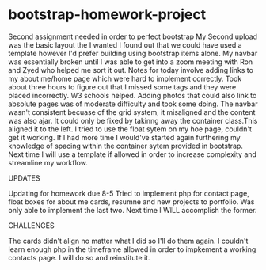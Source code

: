# bootstrap-homework-project
Second assignment needed in order to perfect bootstrap
My Second upload was the basic layout the I wanted
I found out that we could have used a template however I'd prefer building using bootstrap items alone.
My navbar was essentially broken until I was able to get into a zoom meeting with Ron and Zyed who helped me sort it out.
Notes for today involve adding links to my about me/home page which were hard to implement correctly. Took about three hours to figure out that I missed some tags and they were placed incorrectly. W3 schools helped.
Adding photos that could also link to absolute pages was of moderate difficulty and took some doing.
The navbar wasn't consistent becuase of the grid system, it misaligned and the content was also ajar.
It could only be fixed by takinng away the container class.This aligned it to the left.
I tried to use the float sytem on my hoe page, couldn't get it working.
If I had more time I would've started again furthering my knowledge of spacing within the container sytem provided in bootstrap. 
Next time I will use a template if allowed in order to increase complexity and streamline my workflow.

UPDATES

Updating for homework due 8-5
Tried to implement php for contact page, float boxes for about me cards, resumne and new projects to portfolio.
Was only able to implement the last two.
Next time I WILL accomplish the former.

CHALLENGES

The cards didn't align no matter what I did so I'll do them again.
I couldn't learn enough php in the timeframe allowed in order to impkement a working contacts page. I will do so and reinstitute it. 